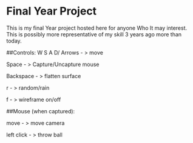 # Final Year Project

This is my final Year project hosted here for anyone Who It may interest.
This is possibly more representative of my skill 3 years ago more than today.

##Controls:
W S A D/ Arrows - > move

Space - > Capture/Uncapture mouse

Backspace - > flatten surface

r - > random/rain

f - > wireframe on/off

##Mouse (when captured):

move - > move camera

left click - > throw ball
